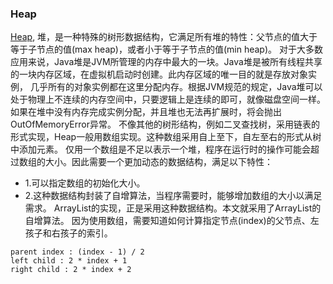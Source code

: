 ### Heap
[Heap](http://www.cnblogs.com/jwongo/p/datastructure-heap.html), 堆，是一种特殊的树形数据结构，它满足所有堆的特性：父节点的值大于等于子节点的值(max heap)，或者小于等于子节点的值(min heap)。
对于大多数应用来说，Java堆是JVM所管理的内存中最大的一块。Java堆是被所有线程共享的一块内存区域，在虚拟机启动时创建。此内存区域的唯一目的就是存放对象实例，
几乎所有的对象实例都在这里分配内存。根据JVM规范的规定，Java堆可以处于物理上不连续的内存空间中，只要逻辑上是连续的即可，就像磁盘空间一样。
如果在堆中没有内存完成实例分配，并且堆也无法再扩展时，将会抛出OutOfMemoryError异常。
不像其他的树形结构，例如二叉查找树，采用链表的形式实现，Heap一般用数组实现。这种数组采用自上至下，自左至右的形式从树中添加元素。
仅用一个数组是不足以表示一个堆，程序在运行时的操作可能会超过数组的大小。因此需要一个更加动态的数据结构，满足以下特性：
- 1.可以指定数组的初始化大小。
- 2.这种数据结构封装了自增算法，当程序需要时，能够增加数组的大小以满足需求。
ArrayList的实现，正是采用这种数据结构。本文就采用了ArrayList的自增算法。
因为使用数组，需要知道如何计算指定节点(index)的父节点、左孩子和右孩子的索引。
```
parent index : (index - 1) / 2
left child : 2 * index + 1
right child : 2 * index + 2
```